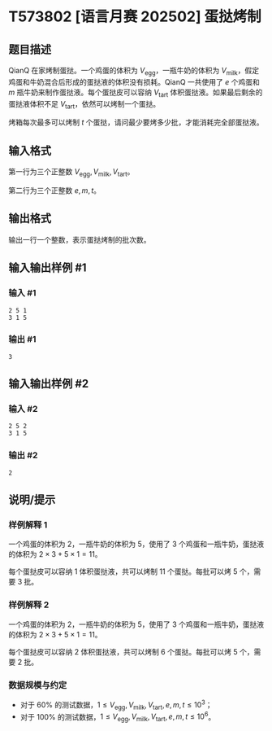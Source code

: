 # T573802 [语言月赛 202502] 蛋挞烤制

## 题目描述

QianQ 在家烤制蛋挞。一个鸡蛋的体积为 $V_{\operatorname{egg}}$，一瓶牛奶的体积为 $V_{\operatorname{milk}}$，假定鸡蛋和牛奶混合后形成的蛋挞液的体积没有损耗。QianQ 一共使用了 $e$ 个鸡蛋和 $m$ 瓶牛奶来制作蛋挞液。每个蛋挞皮可以容纳 $V_{\operatorname{tart}}$ 体积蛋挞液。如果最后剩余的蛋挞液体积不足 $V_{\operatorname{tart}}$，依然可以烤制一个蛋挞。

烤箱每次最多可以烤制 $t$ 个蛋挞，请问最少要烤多少批，才能消耗完全部蛋挞液。

## 输入格式

第一行为三个正整数 $V_{\operatorname{egg}},V_{\operatorname{milk}},V_{\operatorname{tart}}$。

第二行为三个正整数 $e,m,t$。

## 输出格式

输出一行一个整数，表示蛋挞烤制的批次数。

## 输入输出样例 #1

### 输入 #1

```
2 5 1
3 1 5
```

### 输出 #1

```
3
```

## 输入输出样例 #2

### 输入 #2

```
2 5 2
3 1 5
```

### 输出 #2

```
2
```

## 说明/提示

### 样例解释 1

一个鸡蛋的体积为 $2$，一瓶牛奶的体积为 $5$，使用了 $3$ 个鸡蛋和一瓶牛奶，蛋挞液的体积为 $2\times 3+ 5\times 1=11$。

每个蛋挞皮可以容纳 $1$ 体积蛋挞液，共可以烤制 $11$ 个蛋挞。每批可以烤 $5$ 个，需要 $3$ 批。

### 样例解释 2

一个鸡蛋的体积为 $2$，一瓶牛奶的体积为 $5$，使用了 $3$ 个鸡蛋和一瓶牛奶，蛋挞液的体积为 $2\times 3+ 5\times 1=11$。

每个蛋挞皮可以容纳 $2$ 体积蛋挞液，共可以烤制 $6$ 个蛋挞。每批可以烤 $5$ 个，需要 $2$ 批。

### 数据规模与约定

- 对于 $60\%$ 的测试数据，$1 \le V_{\operatorname{egg}},V_{\operatorname{milk}},V_{\operatorname{tart}},e,m,t \le 10^3$；
- 对于 $100\%$ 的测试数据，$1 \le V_{\operatorname{egg}},V_{\operatorname{milk}},V_{\operatorname{tart}},e,m,t \le 10^6$。